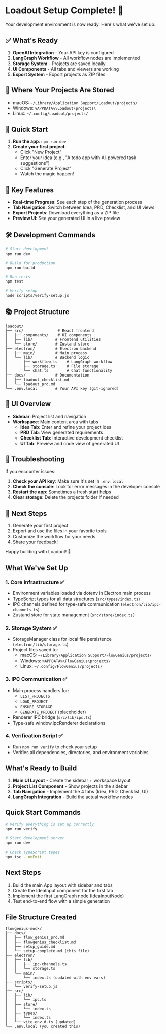 # Loadout Setup Complete! 🎉

Your development environment is now ready. Here's what we've set up:

## ✅ What's Ready

1. **OpenAI Integration** - Your API key is configured
2. **LangGraph Workflow** - All workflow nodes are implemented
3. **Storage System** - Projects are saved locally 
4. **UI Components** - All tabs and viewers are working
5. **Export System** - Export projects as ZIP files

## 📁 Where Your Projects Are Stored

- macOS: `~/Library/Application Support/Loadout/projects/`
- Windows: `%APPDATA%\Loadout\projects\`
- Linux: `~/.config/Loadout/projects/`

## 🚀 Quick Start

1. **Run the app**: `npm run dev`
2. **Create your first project**:
   - Click "New Project" 
   - Enter your idea (e.g., "A todo app with AI-powered task suggestions")
   - Click "Generate Project"
   - Watch the magic happen!

## 🎯 Key Features

- **Real-time Progress**: See each step of the generation process
- **Tab Navigation**: Switch between Idea, PRD, Checklist, and UI views
- **Export Projects**: Download everything as a ZIP file
- **Preview UI**: See your generated UI in a live preview

## 🛠 Development Commands

```bash
# Start development
npm run dev

# Build for production
npm run build

# Run tests
npm test

# Verify setup
node scripts/verify-setup.js
```

## 📚 Project Structure

```
loadout/
├── src/               # React frontend
│   ├── components/    # UI components
│   ├── lib/          # Frontend utilities
│   └── store/        # Zustand store
├── electron/         # Electron backend
│   ├── main/         # Main process
│   └── lib/          # Backend logic
│       ├── workflow.ts    # LangGraph workflow
│       ├── storage.ts     # File storage
│       └── chat.ts        # Chat functionality
├── docs/             # Documentation
│   ├── loadout_checklist.md
│   └── loadout_prd.md
└── .env.local        # Your API key (git-ignored)
```

## 🎨 UI Overview

- **Sidebar**: Project list and navigation
- **Workspace**: Main content area with tabs
  - **Idea Tab**: Enter and refine your project idea
  - **PRD Tab**: View generated requirements
  - **Checklist Tab**: Interactive development checklist
  - **UI Tab**: Preview and code view of generated UI

## 🔧 Troubleshooting

If you encounter issues:

1. **Check your API key**: Make sure it's set in `.env.local`
2. **Check the console**: Look for error messages in the developer console
3. **Restart the app**: Sometimes a fresh start helps
4. **Clear storage**: Delete the projects folder if needed

## 🎉 Next Steps

1. Generate your first project
2. Export and use the files in your favorite tools
3. Customize the workflow for your needs
4. Share your feedback!

Happy building with Loadout! 🚀

## What We've Set Up

### 1. **Core Infrastructure** ✅
- Environment variables loaded via dotenv in Electron main process
- TypeScript types for all data structures (`src/types/index.ts`)
- IPC channels defined for type-safe communication (`electron/lib/ipc-channels.ts`)
- Zustand store for state management (`src/store/index.ts`)

### 2. **Storage System** ✅
- StorageManager class for local file persistence (`electron/lib/storage.ts`)
- Project files saved to:
  - macOS: `~/Library/Application Support/FlowGenius/projects/`
  - Windows: `%APPDATA%\FlowGenius\projects\`
  - Linux: `~/.config/FlowGenius/projects/`

### 3. **IPC Communication** ✅
- Main process handlers for:
  - `LIST_PROJECTS`
  - `LOAD_PROJECT`
  - `ENSURE_STORAGE`
  - `GENERATE_PROJECT` (placeholder)
- Renderer IPC bridge (`src/lib/ipc.ts`)
- Type-safe window.ipcRenderer declarations

### 4. **Verification Script** ✅
- Run `npm run verify` to check your setup
- Verifies all dependencies, directories, and environment variables

## What's Ready to Build

1. **Main UI Layout** - Create the sidebar + workspace layout
2. **Project List Component** - Show projects in the sidebar
3. **Tab Navigation** - Implement the 4 tabs (Idea, PRD, Checklist, UI)
4. **LangGraph Integration** - Build the actual workflow nodes

## Quick Start Commands

```bash
# Verify everything is set up correctly
npm run verify

# Start development server
npm run dev

# Check TypeScript types
npx tsc --noEmit
```

## Next Steps

1. Build the main App layout with sidebar and tabs
2. Create the IdeaInput component for the first tab
3. Implement the first LangGraph node (IdeaInputNode)
4. Test end-to-end flow with a simple generation

## File Structure Created

```
flowgenius-mock/
├── docs/
│   ├── flow_genius_prd.md
│   ├── flowgenius_checklist.md
│   ├── setup_guide.md
│   └── setup-complete.md (this file)
├── electron/
│   ├── lib/
│   │   ├── ipc-channels.ts
│   │   └── storage.ts
│   └── main/
│       └── index.ts (updated with env vars)
├── scripts/
│   └── verify-setup.js
├── src/
│   ├── lib/
│   │   └── ipc.ts
│   ├── store/
│   │   └── index.ts
│   ├── types/
│   │   └── index.ts
│   └── vite-env.d.ts (updated)
└── .env.local (you created this) 